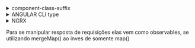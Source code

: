 <details>
<summary>component-class-suffix</summary>
<p>
No arquivo tslint.json, a chave <i>component-class-suffix</i>Separa responsabilidade de página e componente
</p>
</details>
<details>
<summary>ANGULAR CLI type</summary>
<p>
Novo parametro do Angular Cli para criar novos tipos de componentes ng g c exemplo --type page
https://angular.io/cli/generate#class
</p>
</details>
<details>
    <summary>NGRX</summary>
<div>
    Utilizar o NGRX é otimo para aplicação escalar facilmente e não ter inconsistência de dados caso    varios componentes utilizem da mesma informação.
    Ciclo de como funciona
    <div align="center">
    <img width=50% height=50% src="./img/state-management-lifecycle.png">
    </div>
    <ol>
    <li>StoreModule.forRoot = Alterações globais</li>
    <li>StoreModule.forFeature = Alterações pelo componente/página</li>
    </ol>
    <p>
    A store é um JSON que guarda um estado da aplicação, no appModule é sua inicialização e nos   módulos filhos é adicionado as propriedades que são os reducers.
    </p>
    <p>Pelas boas práticas, comece escrevendo pelas <b>actions</b>!</p>
    <details>
        <summary>Reducer</summary>
        <div>
        A estrutura de um reducer é:
        <ul>
        <li>Interface: Estrutura de parametros.</li>
        <li>Estado Inicial: const que precisa ser do tipo Interface.</li>
        <li>Reducer: invocação da função createReducer() da lib do ngrx/store.</li>
        <li>Exportação da função: Essa função tem como um parametro o estado, e uma ação e será invocada no StoreModule.forFeature no módulo que deseja.</li>
        </ul>
        </div>
    </details>
    <details>
        <summary>Action</summary>
        <div>
        Quando uma ação é dispachada  pelo pacote que manipula a store, e ela é capturada pelo reducer
        e dependendo de como ela for é manipulado algo da store, e aceitam props então podemos enviar algo para a store.
        <ul>
        <li>Ao criar a Action Utilize o padrão com [] e definir qual feature está executando.</li>
        <li>import * as fromHomeActions from "./home.actions"</li>
    </ul>
    <p>
        Quando a action é disparada o reducer realiza uma função de projeção recebendo o estado e a action(nesse caso as props)
        O spread operator é indicada justamente para preencher o estado com as informações que já possui e modifique somente a desejada.
        <p>
            <code>
                const reducer = createReducer(
        homeInitialState,
        on(fromHomeActions.changeText, (state, {text}) => ({
            ...state,
            text
        }))
    );
            </code>
        </p>
    </p>
        </div>
    </details>
    <details>
        <summary>Selector</summary>
        <div>
        <p>createFeatureSelector = Irá carregar toda a store referente o parametro dado. Não é interessante quando possui grande volume de dados.</p>
        <p>createSelector = Selecionar porção especifica de parte da store, </p>
    </div>
    </details>
    <details>
        <summary>Effects</summary>
    <div>
    <p>
      Diferente de actions e selectors que são componentes declarados que são utilizados, os effects são como services que precisam ser injetados e bindados com app module, precisa ser declarada como provider.
      Ele pode receber uma action ou disparar action.
      Quando um reducer não dispatcha onde foi invocada no effects, é necessário utilizado { dispatch: false }
      Ele pode ser uma reação no lado servidor depende de uma action invocada, mas ele não depende de action para existir.
    </p>
    </div>
    </details>
</div>
</details>
<p>
Para se manipular resposta de requisições elas vem como observables, se utilizando mergeMap() ao inves de somente map()
</p>